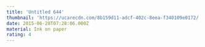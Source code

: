 ```yaml
---
title: 'Untitled 644'
thumbnail: 'https://ucarecdn.com/8b159d11-adcf-402c-8eea-f340109e0172/'
date: 2015-06-28T07:28:06.000Z
material: Ink on paper
rating: 4
---
```

